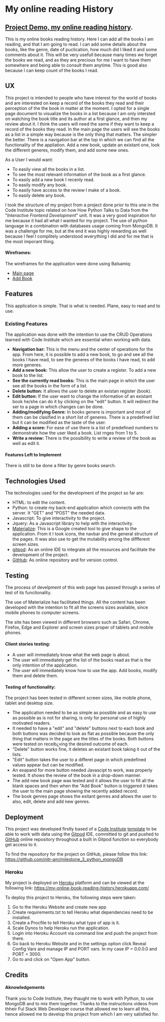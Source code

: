# My online reading History

## [Project Demo, my online reading history](https://my-online-book-reading-history.herokuapp.com/).

This is my online books reading history. Here I can add all the books I am reading, and that I am going to read. I can add some details about the books, like the genre, date of puclication, how much did I liked it and some comments about it.
This will be very usefull because many times we forget the books we read, and as they are precious for me I want to have them somewhere and being able to consult them anytime.
This is good also because I can keep count of the books I read. 

## UX

This project is intended to people who have interest for the world of books and are interested on keep a record of the books they read and their perception of the the book in matter at the moment. 
I opted for a single page document to visualize the books in a list because I am only intersted on watching the book title and its author at a first glance, and then my review about it. I think the users will need the same if they want to keep a record of the books they read. 
In the main page the users will see the books as a list in a simple way because is the only thing that matters. The simpler the better. 
There is a navigation bar at the top in which we can find all the functionality of the appliation. Add a new book, update an existant one, look the different generes, modify them, and add some new ones. 

As a User I would want:

- To easily view all the books in a list. 
- To see the most relevant information of the book as a first glance. 
- To easily add a new book I recenly read. 
- To easily modify any book.
- To easily have access to the review I make of a book. 
- To easily delete any book. 

I took the structure of my project from a project done prior to this one in the Code Institute topic related on how How Python Talks to Data from the "*Interactive Frontend Development*" unit. It was a very good inspiration for me because it had all what I wanted for my project. 
The use of python language in a combination with databases usage coming from MongoDB. 
It was a challenge for me, but at the end it was highly rewarding as well because I feel I complitely understood wverything I did and for me that is the most imporant thing. 

#### Wireframes:

The wireframes for the application were done using Balsamiq:

- [Main page](/wireframes/main_page.png/)
- [Add Book](/wireframes/add_book.png/)

## Features

This application is simple. That is what is needed. Plane, easy to read and to use. 

### Existing Features
The application was done with the intention to use the CRUD Operations learned with Code Institute which are essential when working with data.

* **Navigation bar:** This is the menu and the center of operations for the app. From here, it is possible to add a new book, to go and see all the books I have read, to see the generes of the books I have read, to add more generes. 
* **Add a new book:** This allow the user to create a register. To add a new book to the list. 
* **See the currently read books:** This is the main page in which the user see all the books in the form of a list. 
* **Delete button:** It allows the user to delete an existan register (book).
* **Edit button:** If the user want to change the information of an existant book he/she can do it by clicking on the "edit" button. It will redirect the ser to a page in which changes can be done. 
* **Adding/modifying Genre:** In books genere is important and most of them can be clasified in a short list of generes. There is a predefined list but it can be modified as the taste of the user. 
* **Adding a score:** For ease of use there is a list of predefined numbers to demonstrate how the user liked a book. List rnges from 1 to 5. 
* **Write a review:** There is the possibility to write a review of the book as well as edit it. 

#### Features Left to Implement

There is still to be done a filter by genre books search. 

## Technologies Used

The technologies used for the development of the project so far are: 
- HTML: to edit the content.
- Python: to create my back-end application which connects with the server. It "GET" and "POST" the needed data.
- Javascript: To give interactivity to the project. 
- Jquery: As a Javascript library to help with the interactivity. 
- [Materialize](https://materializecss.com/about.html): This is a Google created tool to give shape to the application. From it I took icons, the navbar and the general structure of the pages. It was also use to get the mutability among the diffferent screen sizes. 
- [gitpod](https://www.gitpod.io/): As an online IDE to integrate all the resources and facilitate the development of the project. 
- [GitHub](https://github.com/): As online repository and for version control. 

## Testing

The process of develpment of this web page has passed through a series of test of its funcitonality. 

The use of Materialize has facilitated things. All the content has been developed with the intention to fit all the screens sizes available, since mobile phones to computer screens. 

The site has been viewed in different browsers such as Safari, Chrome, Firefox, Edge and Explorer and screen sizes proper of tablets and mobile phones. 

#### Client stories testing:

 - A user will immediately know what the web page is about.
 - The user will immediately get the list of the books read as that is the only intention of the application.
 - The user will immediately know how to use the app. Add books, modify them and delete them. 

#### Testing of functionality:

The project has been tested in different screen sizes, like mobile phone, tablet and desktop size.

- The application needed to be as simple as possible and as easy to use as possible as is not for sharing, is only for personal use of highly motivated readers. 
- It needed to have a "edit" and "delete" buttons next to each book and both buttons was decided to look as flat as possible because the only thing that matters in the page are the titles of the books. Both buttons were tested on receib¿ving the desired outcome of each.
- "Delete" button works fine, it deletes an existant book taking it out of the lists.
- "Edit" button takes the user to a differet page in which predefined values appear but can be modified. 
- An exapand for more button needed Javascipt to work, was properly tested. It shows the review of the book in a drop-down manner. 
- The add new book page was tested and it allows the user to fill all the blank spaces and then when the "Add Book" button is triggered it takes the user to the main page showing the recently added record. 
- The book genres page shows the exitant genres and allows the user to also, edit, delete and add new genres. 

## Deployment

This project was developed firstly based of a [Code Institute](https://codeinstitute.net/) [template](https://github.com/Code-Institute-Org/gitpod-full-template) to be able to work with data using the [Gitpod](https://www.gitpod.io/) IDE, committed to git and pushed to [GitHub](https://github.com/) online repository throughout a built in Gitpod function so everybody get access to it.

To find the repository for the project on GitHub, please follow this link: https://github.com/nitr-am/milestone_3_python_mongoDB

### Heroku 

My project is deployed on [Heroku](https://www.heroku.com/) platform and can be viewed at the following link: https://my-online-book-reading-history.herokuapp.com/

To deploy this project to Heroku, the following steps were taken:

1. Go to the Heroku Website and create new app
2. Create requirements.txt to tell Heroku what dependencies need to be installed.
3. Create a Procfile to tell Heroku what type of app is it.
4. Scale Dynos to help Heroku run the application.
5. Login into Heroku Account via command line and push the project from there. 
6. Go back to Heroku Website and in the settings option click Reveal Config Vars and manage IP and PORT vars. In my case IP = 0.0.0.0 and PORT = 3000. 
7. Go to and click on "Open App" button. 

## Credits

#### Aknowledgements

Thank you to Code Institute, they thaught me to work with Python, to use MongoDB and to mix them together. Thanks to the instructions videos from thheir Ful Stack Web Developer course that allowed me to learn all this, hence allowed me to develop this project from which I am very satisfied for. 
